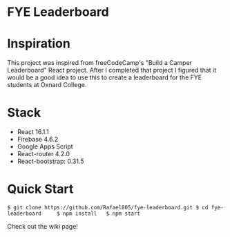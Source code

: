 # FYE Leaderboard

# Inspiration

This project was inspired from freeCodeCamp's "Build a Camper Leaderboard" React project. After I completed that project I figured that it would be a good idea to use this to create a leaderboard for the FYE students at Oxnard College.

# Stack
+ React 16.1.1
+ Firebase 4.6.2
+ Google Apps Script
+ React-router 4.2.0
+ React-bootstrap: 0.31.5

# Quick Start
`
$ git clone https://github.com/Rafael805/fye-leaderboard.git
$ cd fye-leaderboard    
$ npm install  
$ npm start  
`

Check out the wiki page!
